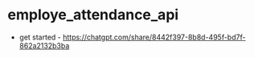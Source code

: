 # employe_attendance_api



-  get started - https://chatgpt.com/share/8442f397-8b8d-495f-bd7f-862a2132b3ba